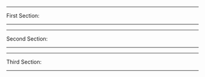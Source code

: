 ***************
First Section:
***************


***************
Second Section:
***************


***************
Third Section:
***************
